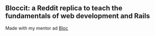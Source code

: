 ## Bloccit: a Reddit replica to teach the fundamentals of web development and Rails

Made with my mentor ad [Bloc](http://bloc.io)
